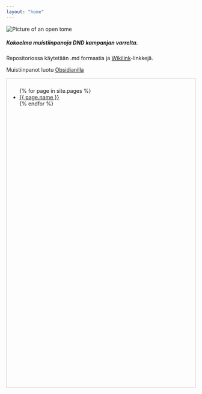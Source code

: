```yaml
---
layout: "home"
---
```


![Picture of an open tome](https://cdn.discordapp.com/attachments/1075037737704489132/1170449668161945621/juhana___70s_dark_fantasy_book_illustation_art_of_a_big_open_en_06dd9483-cd3d-4a3a-8836-e7a8b0534ad3.png?ex=65591532&is=6546a032&hm=82dab73034ea8746df8f3d079a475edce413d7afbdb4e0d105e7fa9a8d1ba9a4&)
##### Kokoelma muistiinpanoja DND kampanjan varrelta.

Repositoriossa käytetään .md formaatia ja [Wikilink](https://en.wikipedia.org/wiki/Help:Link)-linkkejä.

Muistiinpanot luotu [Obsidianilla](https://obsidian.md/) 

<div style="padding 10px; border: 1px solid #ccc">
<div style="height: 20vh; overflow-y: auto; margin: 10px">
  <ul>
    {% for page in site.pages %}
      <li><a href="{{ page.url }}">{{ page.name }}</a></li>
    {% endfor %}
  </ul>
</div>
</div>
